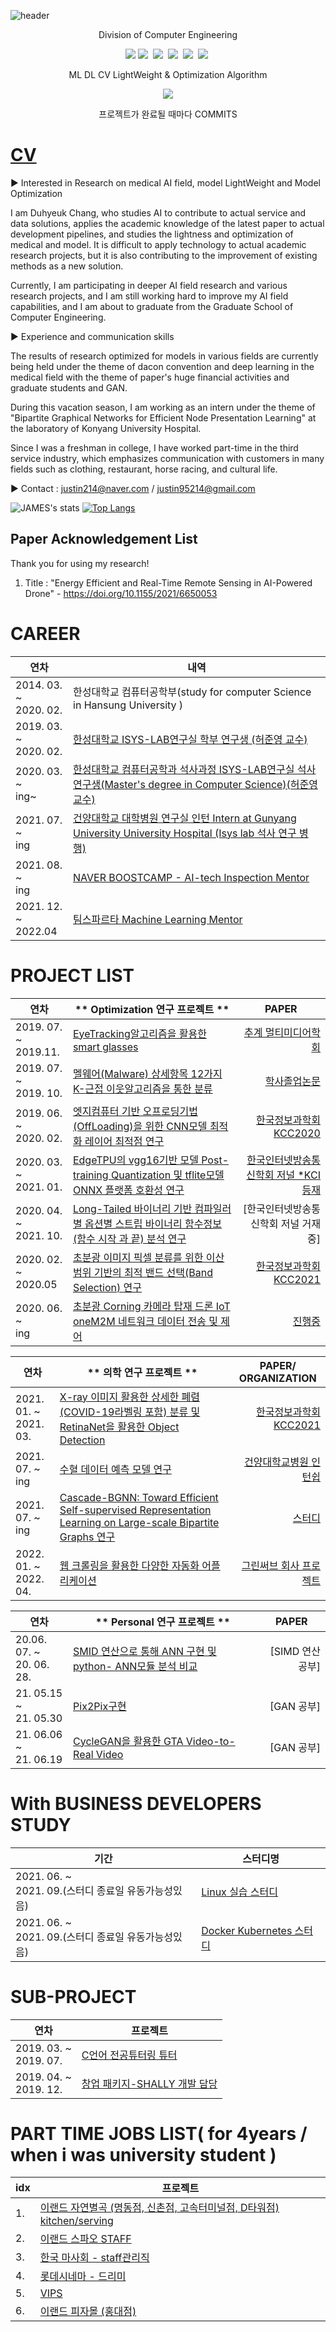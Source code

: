 ![header](https://capsule-render.vercel.app/api?type=waving&color=auto&height=300&width="3000"&section=header&text=Duhyeuk%20Chang&fontSize=90&animation=fadeIn&fontAlignY=38&desc=Profile%20CV%20&descAlignY=51&descAlign=62)
<p align='center'> Division of Computer Engineering </p>
 

  
 <p align="center">
 <a href="https://hits.seeyoufarm.com"><img src="https://hits.seeyoufarm.com/api/count/incr/badge.svg?url=https%3A%2F%2Fgithub.com%2Fjustin95214&count_bg=%2379C83D&title_bg=%23555555&icon=&icon_color=%23E7E7E7&title=hits&edge_flat=true"/></a>
  <img src="https://img.shields.io/badge/Python-3766AB?style=flat-square&logo=Python&logoColor=white"/></a>&nbsp  
  <img src="https://img.shields.io/badge/Jupyter-F37626?style=flat-square&logo=jupyter&logoColor=white"/></a>&nbsp 
  <img src="https://img.shields.io/badge/C/C++-4479A1?style=flat-square&logo=C/c++&logoColor=white"/></a>&nbsp 
  <img src="https://img.shields.io/badge/HTML-2C2255?style=flat-square&logo=HTML&logoColor=white"/></a>&nbsp
  <a href="https://www.instagram.com/duhyeuk214/"><img src="https://img.shields.io/badge/Instagram-E4405F?style=flat-square&logo=instagram&logoColor=white&link=instagram.com/duhyeuk214"/></a>&nbsp
  </p>
  
<p align='center'> ML DL CV LightWeight & Optimization Algorithm </p>
<p align='center'>
  <a href="https://github.com/kyechan99/capsule-render/labels/Idea">
    <img src="https://img.shields.io/badge/IDEA%20ISSUE%20-%23F7DF1E.svg?&style=for-the-badge&&logoColor=white"/>
  </a>
  <p align='center'> 프로젝트가 완료될 때마다  COMMITS </p>
</p>

# [CV](https://github.com/justin95214/justin95214/blob/main/cv.pdf)
▶ Interested in Research on medical AI field, model LightWeight and Model Optimization

I am Duhyeuk Chang, who studies AI to contribute to actual service and data solutions, applies the academic knowledge of the latest paper to actual development pipelines, and studies the lightness and optimization of medical and model. 
It is difficult to apply technology to actual academic research projects, but it is also contributing to the improvement of existing methods as a new solution. 

Currently, I am participating in deeper AI field research and various research projects, and I am still working hard to improve my AI field capabilities, and I am about to graduate from the Graduate School of Computer Engineering.

▶ Experience and communication skills

The results of research optimized for models in various fields are currently being held under the theme of dacon convention and deep learning in the medical field with the theme of paper's huge financial activities and graduate students and GAN.

During this vacation season, I am working as an intern under the theme of "Bipartite Graphical Networks for Efficient Node Presentation Learning" at the laboratory of Konyang University Hospital.

Since I was a freshman in college, I have worked part-time in the third service industry, which emphasizes communication with customers in many fields such as clothing, restaurant, horse racing, and cultural life.

▶ Contact : justin214@naver.com / justin95214@gmail.com

![JAMES's stats](https://github-readme-stats.vercel.app/api?username=justin95214&show_icons=true&theme=radical)
[![Top Langs](https://github-readme-stats.vercel.app/api/top-langs/?username=justin95214&layout=compact)](https://github.com/anuraghazra/github-readme-stats)

## Paper Acknowledgement List
Thank you for using my research!
1. Title : "Energy Efficient and Real-Time Remote Sensing in AI-Powered Drone" -  https://doi.org/10.1155/2021/6650053


# CAREER
|  <center> **연차** </center> |  <center> **내역** </center> |
|:----------|:----------|
|2014. 03. ~<br>2020. 02. |  한성대학교 컴퓨터공학부(study for computer Science in Hansung University )|
|2019. 03. ~<br>2020. 02. |  [한성대학교 ISYS-LAB연구실 학부 연구생 (허준영 교수)](https://isyslab.github.io/)  |
|2020. 03. ~<br>ing~ |  [한성대학교 컴퓨터공학과 석사과정 ISYS-LAB연구실 석사 연구생(Master's degree in Computer Science)(허준영 교수)](https://jyheo.github.io/)  |
|2021. 07. ~<br>ing |  [건양대학교 대학병원 연구실 인턴 Intern at Gunyang University University Hospital (Isys lab 석사 연구 병행)](https://github.com/justin95214/-KY-Intership---blood-transfusion-)  |
|2021. 08. ~<br>ing |  [ NAVER BOOSTCAMP - AI-tech Inspection Mentor ](https://boostcamp.connect.or.kr/about.html)  |
|2021. 12. ~<br>2022.04 |  [ 팀스파르타 Machine Learning Mentor ](https://online.spartacodingclub.kr/)  |

# PROJECT LIST

|  <center> **연차** </center> |  <center> ** Optimization 연구 프로젝트 ** </center> |  <center> **PAPER** </center> |
|:----------|:----------|----------:|
|2019. 07. ~<br>2019.11. |  [EyeTracking알고리즘을 활용한 smart glasses](https://github.com/justin95214/Eyetracking_SmartGlass) |[추계 멀티미디어학회](https://github.com/justin95214/Eyetracking_SmartGlass/tree/master/%EB%85%BC%EB%AC%B8%2C%20%ED%8F%AC%EC%8A%A4%ED%84%B0%2C%20%ED%8C%9C%ED%94%8C%EB%A0%9B%2C%20%EB%B3%B4%EA%B3%A0%EC%84%9C) |
|2019. 07. ~<br>2019. 10. |  [멜웨어(Malware) 상세항목 12가지 K-근접 이웃알고리즘을 통한 분류](https://github.com/justin95214/Malware_detection)  | [학사졸업논문](https://github.com/justin95214/Malware_detection/blob/master/1491031%EC%A1%B8%EC%97%85%EB%85%BC%EB%AC%B8.pdf) |
|2019. 06. ~<br>2020. 02. |  [엣지컴퓨터 기반 오프로딩기법(OffLoading)을 위한 CNN모델 최적화 레이어 최적점 연구](https://github.com/justin95214/EdgeTPU-Computing-OffLoading-Layer_Optimized_Point)  |[한국정보과학회 KCC2020](https://www.dbpia.co.kr/Journal/articleDetail?nodeId=NODE09874644) |
|2020. 03. ~<br>2021. 01. |  [EdgeTPU의 vgg16기반 모델 Post-training Quantization 및 tflite모델 ONNX 플랫폼 호환성 연구](https://github.com/justin95214/ONNX-Convert)  |[한국인터넷방송통신학회 저널 *KCI등재](https://www.earticle.net/Article/A391000) |
|2020. 04. ~<br>2021. 10. |  [Long-Tailed 바이너리 기반 컴파일러별 옵션별 스트립 바이너리 함수정보(함수 시작 과 끝) 분석 연구](https://github.com/justin95214/Extraction-Function-Info-Stripped-Binaries-using-BiRNN)  |[한국인터넷방송통신학회 저널 거재중] |
|2020. 02. ~<br>2020.05     |  [초분광 이미지 픽셀 분류를 위한 이산 범위 기반의 최적 밴드 선택(Band Selection) 연구](https://github.com/justin95214/HyperSpectral-Image-Band-Selection-Algorithm)  |[한국정보과학회 KCC2021](https://github.com/justin95214/HyperSpectral-Image-Band-Selection-Algorithm/blob/master/kcc2021_ppt.pdf)|
|2020. 06. ~<br>ing       |  [초분광 Corning 카메라 탑재 드론 IoT oneM2M 네트워크 데이터 전송 및 제어  ](https://github.com/justin95214/IoT-oneM2M)  |[진행중]()|

|<center> **연차** </center> |  <center> ** 의학 연구 프로젝트 ** </center> |  <center> **PAPER/ ORGANIZATION** </center> |
|:----------|:----------|----------:|
|2021. 01. ~<br>2021. 03. |  [X-ray 이미지 활용한 상세한 폐렴(COVID-19라벨링 포함) 분류 및 RetinaNet을 활용한 Object Detection](https://github.com/justin95214/Eagle-Eye-Pneumonia-Detection)  |[한국정보과학회 KCC2021](https://www.kiise.or.kr/conference/kcc/2021/)|
|2021. 07. ~<br> ing |  [수혈 데이터 예측 모델 연구](https://github.com/justin95214/-KY-Intership---blood-transfusion-)  |[건양대학교병원 인턴쉽]()|
|2021. 07. ~<br> ing |  [Cascade-BGNN: Toward Efficient Self-supervised Representation Learning on Large-scale Bipartite Graphs 연구]()  |[스터디]()|
|2022. 01. ~<br>2022. 04. |  [웹 크롤링을 활용한 다양한 자동화 어플리케이션](https://github.com/justin95214/automation-applications-web-crawling#automation-applications-web-crawling)  |[그린써브 회사 프로젝트](http://www.greenserve.co.kr/default/)|


|  <center> **연차** </center> |  <center> ** Personal 연구 프로젝트 ** </center> |  <center> **PAPER** </center> |
|:----------|:----------|----------:|
|20.06. 07. ~<br>20. 06. 28. |  [SMID 연산으로 통해 ANN 구현 및 python- ANN모듈 분석 비교](https://github.com/justin95214/Intel-SIMD)  |[SIMD 연산 공부]|
|21. 05.15 ~<br>21. 05.30      |  [Pix2Pix구현](https://github.com/justin95214/Pix2Pix)  |[GAN 공부]|
|21. 06.06 ~<br>21. 06.19      |  [CycleGAN을 활용한 GTA Video-to-Real Video](https://github.com/justin95214/CycleGAN-GTA-to-Real-Image)  |[GAN 공부]|

# With BUSINESS DEVELOPERS STUDY
|  <center> **기간** </center> |  <center> **스터디명** </center> |
|:----------|:----------|
|2021. 06. ~<br>2021. 09.(스터디 종료일 유동가능성있음) |  [Linux 실습 스터디](https://github.com/justin95214/Linux-Study/blob/main/README.md)  |
|2021. 06. ~<br>2021. 09.(스터디 종료일 유동가능성있음) |  [Docker Kubernetes 스터디](https://github.com/justin95214/Docker_Study)  |

# SUB-PROJECT
|  <center> **연차** </center> |  <center> **프로젝트** </center> |
|:----------|:----------|
|2019. 03. ~<br>2019. 07. |  [C언어 전공튜터링 튜터](https://github.com/justin95214/justin95214/blob/main/img/%ED%8A%9C%ED%84%B0%EB%A7%81.png)  |
|2019. 04. ~<br>2019. 12. |  [창업 패키지-SHALLY 개발 담당](https://github.com/justin95214/HTML-PHP-manager-homepage)  |

# PART TIME JOBS LIST( for 4years / when i was university student )
|  <center> **idx** </center> |  <center> **프로젝트** </center> |
|:----------|:----------|
|1. |  [이랜드 자연별곡 (명동점, 신촌점, 고속터미널점, D타워점)  kitchen/serving](http://www.naturekitchen.co.kr/)  |
|2. |  [이랜드 스파오 STAFF](http://spao.com/)  |
|3. |  [한국 마사회 - staff관리직](https://www.kra.co.kr/main.do)  |
|4. |  [롯데시네마 - 드리미](https://www.lottecinema.co.kr/LCCS/index.aspx)  |
|5. |  [VIPS](https://www.ivips.co.kr:7002/main.asp)  |
|6. |  [이랜드 피자몰 (홍대점)](https://www.elandeat.com/brandDetail/PM)  |
